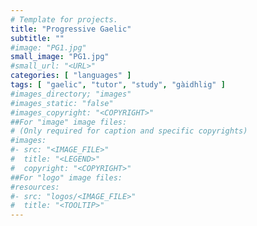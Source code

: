 ```yaml
---
# Template for projects.
title: "Progressive Gaelic"
subtitle: ""
#image: "PG1.jpg"
small_image: "PG1.jpg"
#small_url: "<URL>"
categories: [ "languages" ]
tags: [ "gaelic", "tutor", "study", "gàidhlig" ]
#images_directory; "images"
#images_static: "false"
#images_copyright: "<COPYRIGHT>"
##For "image" image files:
# (Only required for caption and specific copyrights)
#images:
#- src: "<IMAGE_FILE>"
#  title: "<LEGEND>"
#  copyright: "<COPYRIGHT>"
##For "logo" image files:
#resources:
#- src: "logos/<IMAGE_FILE>"
#  title: "<TOOLTIP>"
---
```


